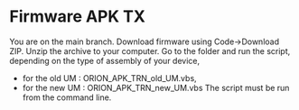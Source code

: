# Firmware APK TX 
You are on the main branch. Download firmware using Code->Download ZIP. Unzip the archive to your computer.
Go to the folder and run the script, depending on the type of assembly of your device,
- for the old UM : ORION_APK_TRN_old_UM.vbs,
- for the new UM : ORION_APK_TRN_new_UM.vbs
The script must be run from the command line.

